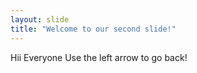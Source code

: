 ```yaml
---
layout: slide
title: "Welcome to our second slide!"
---
```

Hii Everyone
Use the left arrow to go back!
